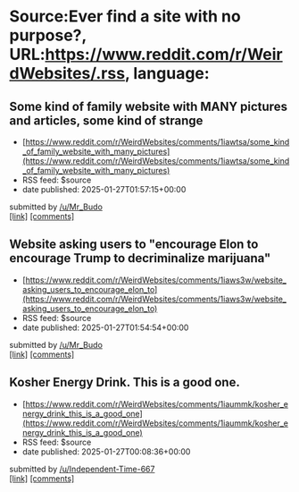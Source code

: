 # Source:Ever find a site with no purpose?, URL:https://www.reddit.com/r/WeirdWebsites/.rss, language:

## Some kind of family website with MANY pictures and articles, some kind of strange
 - [https://www.reddit.com/r/WeirdWebsites/comments/1iawtsa/some_kind_of_family_website_with_many_pictures](https://www.reddit.com/r/WeirdWebsites/comments/1iawtsa/some_kind_of_family_website_with_many_pictures)
 - RSS feed: $source
 - date published: 2025-01-27T01:57:15+00:00

&#32; submitted by &#32; <a href="https://www.reddit.com/user/Mr_Budo"> /u/Mr_Budo </a> <br/> <span><a href="http://rob.com/">[link]</a></span> &#32; <span><a href="https://www.reddit.com/r/WeirdWebsites/comments/1iawtsa/some_kind_of_family_website_with_many_pictures/">[comments]</a></span>

## Website asking users to "encourage Elon to encourage Trump to decriminalize marijuana"
 - [https://www.reddit.com/r/WeirdWebsites/comments/1iaws3w/website_asking_users_to_encourage_elon_to](https://www.reddit.com/r/WeirdWebsites/comments/1iaws3w/website_asking_users_to_encourage_elon_to)
 - RSS feed: $source
 - date published: 2025-01-27T01:54:54+00:00

&#32; submitted by &#32; <a href="https://www.reddit.com/user/Mr_Budo"> /u/Mr_Budo </a> <br/> <span><a href="http://affordablewebhosting.com/supergreen.htm">[link]</a></span> &#32; <span><a href="https://www.reddit.com/r/WeirdWebsites/comments/1iaws3w/website_asking_users_to_encourage_elon_to/">[comments]</a></span>

## Kosher Energy Drink. This is a good one.
 - [https://www.reddit.com/r/WeirdWebsites/comments/1iaummk/kosher_energy_drink_this_is_a_good_one](https://www.reddit.com/r/WeirdWebsites/comments/1iaummk/kosher_energy_drink_this_is_a_good_one)
 - RSS feed: $source
 - date published: 2025-01-27T00:08:36+00:00

&#32; submitted by &#32; <a href="https://www.reddit.com/user/Independent-Time-667"> /u/Independent-Time-667 </a> <br/> <span><a href="https://kosherenergydrink.com/">[link]</a></span> &#32; <span><a href="https://www.reddit.com/r/WeirdWebsites/comments/1iaummk/kosher_energy_drink_this_is_a_good_one/">[comments]</a></span>


